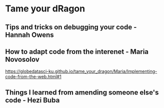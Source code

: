 # Tame your dRagon

## Tips and tricks on debugging your code - Hannah Owens

## How to adapt code from the interenet - Maria Novosolov
https://globedatasci-ku.github.io/tame_your_dragon/Maria/Implementing-code-from-the-web.html#1

## Things I learned from amending someone else's code - Hezi Buba 


